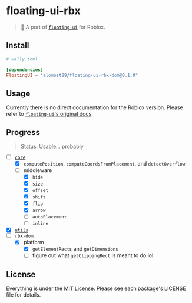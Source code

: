 # floating-ui-rbx

> 🎈 A port of [`floating-ui`](https://github.com/floating-ui/floating-ui) for Roblox.

## Install

```toml
# wally.toml

[dependencies]
FloatingUI = "alomost89/floating-ui-rbx-dom@0.1.0"
```

## Usage

Currently there is no direct documentation for the Roblox version. Please refer to [`floating-ui`'s original docs](https://floating-ui.com/docs/getting-started).

## Progress

> Status: Usable... probably

- [ ] [`core`](/modules/core/)
  - [x] `computePosition`, `computeCoordsFromPlacement`, and `detectOverflow`
  - [ ] middleware
    - [x] `hide`
    - [x] `size`
    - [x] `offset`
    - [x] `shift`
    - [x] `flip`
    - [x] `arrow`
    - [ ] `autoPlacement`
    - [ ] `inline`
- [x] [`utils`](/modules/rbx-dom/)
- [ ] [`rbx-dom`](/modules/rbx-dom/)
  - [x] platform
    - [x] `getElementRects` and `getDimensions`
    - [ ] figure out what `getClippingRect` is meant to do lol

## License

Everything is under the [MIT License](https://opensource.org/license/mit/). Please see each package's LICENSE file for details.
